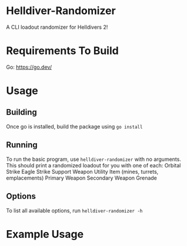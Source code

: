 # Helldiver-Randomizer

A CLI loadout randomizer for Helldivers 2!

# Requirements To Build
Go: https://go.dev/

# Usage
## Building
Once go is installed, build the package using `go install`

## Running 
To run the basic program, use `helldiver-randomizer` with no arguments. This should print a randomized loadout for you with one of each:
Orbital Strike
Eagle Strike 
Support Weapon
Utility Item (mines, turrets, emplacements)
Primary Weapon
Secondary Weapon
Grenade 

## Options
To list all available options, run `helldiver-randomizer -h` 

# Example Usage

